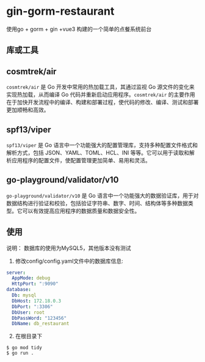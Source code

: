 # gin-gorm-restaurant
使用go + gorm + gin +vue3 构建的一个简单的点餐系统前台


## 库或工具

## cosmtrek/air

`cosmtrek/air` 是 Go 开发中常用的热加载工具，其通过监视 Go 源文件的变化来实现热加载，从而编译 Go 代码并重新启动应用程序。`cosmtrek/air` 的主要作用在于加快开发流程中的编译、构建和部署过程，使代码的修改、编译、测试和部署更加顺畅和高效。

## spf13/viper

`spf13/viper` 是 Go 语言中一个功能强大的配置管理库，支持多种配置文件格式和解析方式，包括 JSON、YAML、TOML、HCL、INI 等等。它可以用于读取和解析应用程序的配置文件，使配置管理更加简单、易用和灵活。

## go-playground/validator/v10

`go-playground/validator/v10` 是 Go 语言中一个功能强大的数据验证库，用于对数据结构进行验证和校验，包括验证字符串、数字、时间、结构体等多种数据类型。它可以有效提高应用程序的数据质量和数据安全性。


## 使用
说明： 数据库的使用为MySQL5，其他版本没有测试

1. 修改config/config.yaml文件中的数据库信息:
```yaml
server:
  AppMode: debug
  HttpPort: ":9090"
database:
  Db: mysql
  DbHost: 172.18.0.3
  DbPort: ":3306"
  DbUser: root
  DbPassWord: "123456"
  DbName: db_restaurant
```

2. 在根目录下

```shell
$ go mod tidy
$ go run .
```
